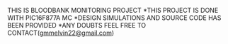 THIS IS BLOODBANK MONITORING PROJECT 
*THIS PROJECT IS DONE WITH PIC16F877A MC
*DESIGN SIMULATIONS AND SOURCE CODE HAS BEEN PROVIDED
*ANY DOUBTS FEEL FREE TO CONTACT(gmmelvin22@gmail.com)
